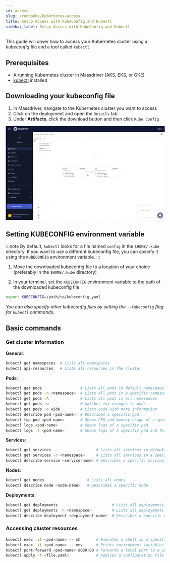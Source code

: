 ```yaml
---
id: access
slug: /runbooks/kubernetes/access
title: Setup Access with KubeConfig and Kubectl
sidebar_label: Setup Access with KubeConfig and Kubectl
---
```


This guide will cover how to access your Kubernetes cluster using a _kubeconfig_ file and a tool called `kubectl`.

## Prerequisites

- A running Kubernetes cluster in Massdriver (AKS, EKS, or GKE)
- [kubectl](https://kubernetes.io/docs/tasks/tools) installed

## Downloading your kubeconfig file

1. In Massdriver, navigate to the Kubernetes cluster you want to access
2. Click on the deployment and open the `Details` tab
3. Under **Artifacts**, click the download button and then click `Kube Config`

![Download kubeconfig](./kubeconfig-download.gif)

## Setting KUBECONFIG environment variable

:::note
By default, `kubectl` looks for a file named `config` in the `$HOME/.kube` directory. If you want to use a different kubeconfig file, you can specify it using the `KUBECONFIG` environment variable.
:::

1. Move the downloaded kubeconfig file to a location of your choice (preferably in the `$HOME/.kube` directory)

2. In your terminal, set the `KUBECONFIG` environment variable to the path of the downloaded kubeconfig file

```bash
export KUBECONFIG=/path/to/kubeconfig.yaml
```

_You can also specify other kubeconfig files by setting the `--kubeconfig` flag for `kubectl` commands._

## Basic commands

### Get cluster information

**General**:

```bash
kubectl get namespaces  # Lists all namespaces
kubectl api-resources   # Lists all resources in the cluster
```

**Pods**:

```bash
kubectl get pods                 # Lists all pods in default namespace
kubectl get pods -n <namespace>  # Lists all pods in a specific namespace
kubectl get pods -A              # Lists all pods in all namespaces
kubectl get pods -w              # Watches for changes to pods
kubectl get pods -o wide         # Lists pods with more information
kubectl describe pod <pod-name>  # Describes a specific pod
kubectl top pod <pod-name>       # Shows CPU and memory usage of a specific pod
kubectl logs <pod-name>          # Shows logs of a specific pod
kubectl logs -f <pod-name>       # Shows logs of a specific pod and follows the logs
```

**Services**:

```bash
kubectl get services                    # Lists all services in default namespace
kubectl get services -n <namespace>     # Lists all services in a specific namespace
kubectl describe service <service-name> # Describes a specific service
```

**Nodes**:

```bash
kubectl get nodes                   # Lists all nodes
kubectl describe node <node-name>   # Describes a specific node
```

**Deployments**:

```bash
kubectl get deployments                        # Lists all deployments in default namespace
kubectl get deployments -n <namespace>         # Lists all deployments in a specific namespace
kubectl describe deployment <deployment-name>  # Describes a specific deployment
```

### Accessing cluster resources

```bash
kubectl exec -it <pod-name> -- sh       # Executes a shell in a specific pod
kubectl exec -it <pod-name> -- env      # Prints environment variables of a specific pod
kubectl port-forward <pod-name> 8080:80 # Forwards a local port to a port on a specific pod
kubectl apply -f <file.yaml>            # Applies a configuration file to the cluster
```
